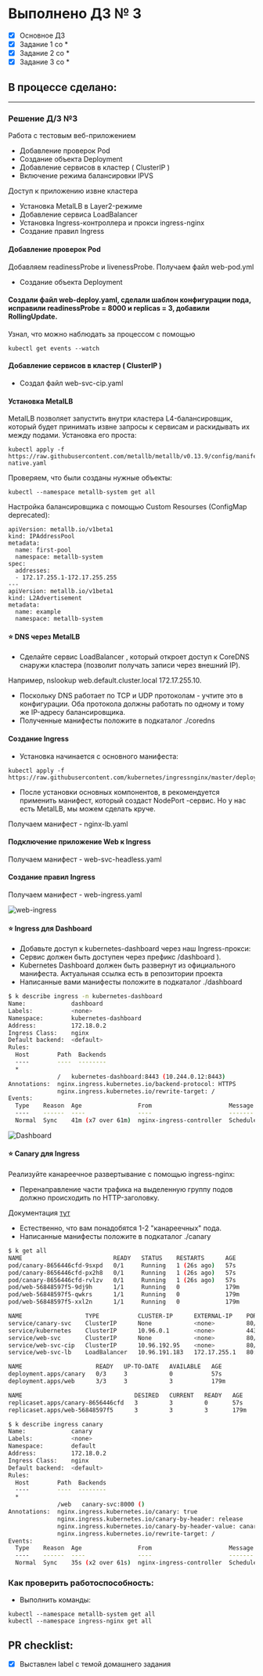 # Выполнено ДЗ № 3

 - [x] Основное ДЗ
 - [x] Задание 1 со *
 - [x] Задание 2 co *
 - [x] Задание 3 co *

## В процессе сделано:

---
### Решение Д/З №3
Работа с тестовым веб-приложением
- Добавление проверок Pod
- Создание объекта Deployment
- Добавление сервисов в кластер ( ClusterIP )
- Включение режима балансировки IPVS

Доступ к приложению извне кластера
- Установка MetalLB в Layer2-режиме
- Добавление сервиса LoadBalancer
- Установка Ingress-контроллера и прокси ingress-nginx
- Создание правил Ingress

#### Добавление проверок Pod
Добавляем readinessProbe и livenessProbe. Получаем файл web-pod.yml
- Создание объекта Deployment 
#### Создали файл web-deploy.yaml, сделали шаблон конфигурации пода, исправили readinessProbe = 8000 и replicas = 3, добавили RollingUpdate.
Узнал, что можно наблюдать за процессом с помощью 
```
kubectl get events --watch
```
#### Добавление сервисов в кластер ( ClusterIP )
- Создал файл web-svc-cip.yaml 

#### Установка MetalLB
MetalLB позволяет запустить внутри кластера L4-балансировщик, который будет принимать извне запросы к сервисам и раскидывать их между подами. Установка его проста:
```
kubectl apply -f https://raw.githubusercontent.com/metallb/metallb/v0.13.9/config/manifests/metallb-native.yaml
```
Проверяем, что были созданы нужные объекты:
```
kubectl --namespace metallb-system get all
```
Настройка балансировщика с помощью Custom Resourses (ConfigMap deprecated):
```
apiVersion: metallb.io/v1beta1
kind: IPAddressPool
metadata:
  name: first-pool
  namespace: metallb-system
spec:
  addresses:
  - 172.17.255.1-172.17.255.255
---
apiVersion: metallb.io/v1beta1
kind: L2Advertisement
metadata:
  name: example
  namespace: metallb-system
```

#### ⭐ DNS через MetalLB
- Сделайте сервис LoadBalancer , который откроет доступ к CoreDNS снаружи кластера (позволит получать записи через внешний IP).

Например, nslookup web.default.cluster.local 172.17.255.10.
- Поскольку DNS работает по TCP и UDP протоколам - учтите это в конфигурации. Оба протокола должны работать по одному и тому же IP-адресу балансировщика.
- Полученные манифесты положите в подкаталог ./coredns

#### Создание Ingress
- Установка начинается с основного манифеста:
```
kubectl apply -f https://raw.githubusercontent.com/kubernetes/ingressnginx/master/deploy/static/provider/baremetal/deploy.yaml
```
- После установки основных компонентов, в рекомендуется применить манифест, который создаст NodePort -сервис. Но у нас есть MetalLB, мы можем сделать круче.

Получаем манифест - nginx-lb.yaml 

#### Подключение приложение Web к Ingress
Получаем манифест - web-svc-headless.yaml

#### Создание правил Ingress
Получаем манифест - web-ingress.yaml 

![web-ingress](/images/hw04-ingress-nginx.png) 

#### ⭐ Ingress для Dashboard  
- Добавьте доступ к kubernetes-dashboard через наш Ingress-прокси:
- Cервис должен быть доступен через префикс /dashboard ).
- Kubernetes Dashboard должен быть развернут из официального манифеста. Актуальная ссылка есть в репозитории проекта
- Написанные вами манифесты положите в подкаталог ./dashboard

```bash
$ k describe ingress -n kubernetes-dashboard
Name:             dashboard
Labels:           <none>
Namespace:        kubernetes-dashboard
Address:          172.18.0.2
Ingress Class:    nginx
Default backend:  <default>
Rules:
  Host        Path  Backends
  ----        ----  --------
  *
              /   kubernetes-dashboard:8443 (10.244.0.12:8443)
Annotations:  nginx.ingress.kubernetes.io/backend-protocol: HTTPS
              nginx.ingress.kubernetes.io/rewrite-target: /
Events:
  Type    Reason  Age                From                      Message
  ----    ------  ----               ----                      -------
  Normal  Sync    41m (x7 over 61m)  nginx-ingress-controller  Scheduled for sync
```

![Dashboard](/images/hw04-dashboard.png)  



#### ⭐ Canary для Ingress
Реализуйте канареечное развертывание с помощью ingress-nginx:
- Перенаправление части трафика на выделенную группу подов должно происходить по HTTP-заголовку.

Документация [тут](https://github.com/kubernetes/ingress-nginx/blob/master/docs/user-guide/nginx-configuration/annotations.md#canary)
- Естественно, что вам понадобятся 1-2 "канареечных" пода.
- Написанные манифесты положите в подкаталог ./canary

```bash
$ k get all
NAME                          READY   STATUS    RESTARTS      AGE
pod/canary-8656446cfd-9sxpd   0/1     Running   1 (26s ago)   57s
pod/canary-8656446cfd-px2h8   0/1     Running   1 (26s ago)   57s
pod/canary-8656446cfd-rvlzv   0/1     Running   1 (26s ago)   57s
pod/web-56848597f5-9dj9h      1/1     Running   0             179m
pod/web-56848597f5-qwkrs      1/1     Running   0             179m
pod/web-56848597f5-xxl2n      1/1     Running   0             179m

NAME                  TYPE           CLUSTER-IP      EXTERNAL-IP    PORT(S)        AGE
service/canary-svc    ClusterIP      None            <none>         80/TCP         29s
service/kubernetes    ClusterIP      10.96.0.1       <none>         443/TCP        3h
service/web-svc       ClusterIP      None            <none>         80/TCP         128m
service/web-svc-cip   ClusterIP      10.96.192.95    <none>         80/TCP         176m
service/web-svc-lb    LoadBalancer   10.96.191.183   172.17.255.1   80:30261/TCP   156m

NAME                     READY   UP-TO-DATE   AVAILABLE   AGE
deployment.apps/canary   0/3     3            0           57s
deployment.apps/web      3/3     3            3           179m

NAME                                DESIRED   CURRENT   READY   AGE
replicaset.apps/canary-8656446cfd   3         3         0       57s
replicaset.apps/web-56848597f5      3         3         3       179m

$ k describe ingress canary
Name:             canary
Labels:           <none>
Namespace:        default
Address:          172.18.0.2
Ingress Class:    nginx
Default backend:  <default>
Rules:
  Host        Path  Backends
  ----        ----  --------
  *
              /web   canary-svc:8000 ()
Annotations:  nginx.ingress.kubernetes.io/canary: true
              nginx.ingress.kubernetes.io/canary-by-header: release
              nginx.ingress.kubernetes.io/canary-by-header-value: canary
              nginx.ingress.kubernetes.io/rewrite-target: /
Events:
  Type    Reason  Age                From                      Message
  ----    ------  ----               ----                      -------
  Normal  Sync    35s (x2 over 61s)  nginx-ingress-controller  Scheduled for sync

```

### Как проверить работоспособность:

 - Выполнить команды:
  ```shell
  kubectl --namespace metallb-system get all
  kubectl --namespace ingress-nginx get all
  ```
## PR checklist:
 - [x] Выставлен label с темой домашнего задания
